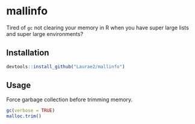 # mallinfo

Tired of `gc` not clearing your memory in R when you have super large lists and super large environments?

## Installation

```r
devtools::install_github("Laurae2/mallinfo")
```

## Usage

Force garbage collection before trimming memory.

```r
gc(verbose = TRUE)
malloc.trim()
```

